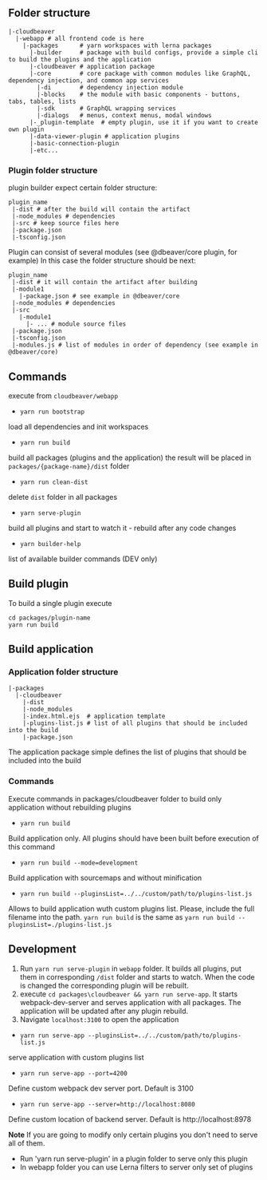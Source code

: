 ## Folder structure
```
|-cloudbeaver
  |-webapp # all frontend code is here
    |-packages      # yarn workspaces with lerna packages
      |-builder     # package with build configs, provide a simple cli to build the plugins and the application
      |-cloudbeaver # application package
      |-core        # core package with common modules like GraphQL, dependency injection, and common app services
        |-di        # dependency injection module
        |-blocks    # the module with basic components - buttons, tabs, tables, lists
        |-sdk       # GraphQL wrapping services
        |-dialogs   # menus, context menus, modal windows
      |-_plugin-template  # empty plugin, use it if you want to create own plugin
      |-data-viewer-plugin # application plugins
      |-basic-connection-plugin 
      |-etc...
```
### Plugin folder structure
plugin builder expect certain folder structure:
```
plugin_name
 |-dist # after the build will contain the artifact
 |-node_modules # dependencies
 |-src # keep source files here
 |-package.json
 |-tsconfig.json
```


Plugin can consist of several modules (see @dbeaver/core plugin, for example)
In this case the folder structure should be next:
```
plugin_name
 |-dist # it will contain the artifact after building
 |-module1
   |-package.json # see example in @dbeaver/core
 |-node_modules # dependencies
 |-src
   |-module1
     |- ... # module source files
 |-package.json
 |-tsconfig.json
 |-modules.js # list of modules in order of dependency (see example in @dbeaver/core)
```

## Commands
execute from `cloudbeaver/webapp`

* ```yarn run bootstrap```

load all dependencies and init workspaces

* ```yarn run build```

build all packages (plugins and the application) the result will be placed in `packages/{package-name}/dist` folder

* ```yarn run clean-dist```

delete `dist` folder in all packages

* ```yarn serve-plugin```

build all plugins and start to watch it - rebuild after any code changes

* ```yarn builder-help```

list of available builder commands (DEV only)

## Build plugin
To build a single plugin execute
```
cd packages/plugin-name
yarn run build
```

## Build application
### Application folder structure
```
|-packages
  |-cloudbeaver
    |-dist
    |-node_modules
    |-index.html.ejs  # application template
    |-plugins-list.js # list of all plugins that should be included into the build
    |-package.json
```
The application package simple defines the list of plugins that should be included into the build
### Commands
Execute commands in packages/cloudbeaver folder to build only application without rebuilding plugins
* `yarn run build`

Build application only. All plugins should have been built before execution of this command

* `yarn run build --mode=development`

Build application with sourcemaps and without minification

* `yarn run build --pluginsList=../../custom/path/to/plugins-list.js`

Allows to build application wuth custom plugins list. Please, include the full filename into the path. 
`yarn run build` is the same as `yarn run build --pluginsList=./plugins-list.js`

## Development
1. Run `yarn run serve-plugin` in `webapp` folder. It builds all plugins, put them in corresponding `/dist` folder and starts to watch. When the code is changed the corresponding plugin will be rebuilt.
2. execute `cd packages\cloudbeaver && yarn run serve-app`. It starts webpack-dev-server and serves application with all packages. The application will be updated after any plugin rebuild.
3. Navigate `localhost:3100` to open the application

* `yarn run serve-app --pluginsList=../../custom/path/to/plugins-list.js` 

serve application with custom plugins list

* `yarn run serve-app --port=4200` 

Define custom webpack dev server port. Default is 3100

* `yarn run serve-app --server=http://localhost:8080`

Define custom location of backend server. Default is http://localhost:8978

**Note** If you are going to modify only certain plugins you don't need to serve all of them. 
* Run 'yarn run serve-plugin' in a plugin folder to serve only this plugin
* In webapp folder you can use Lerna filters to server only set of plugins